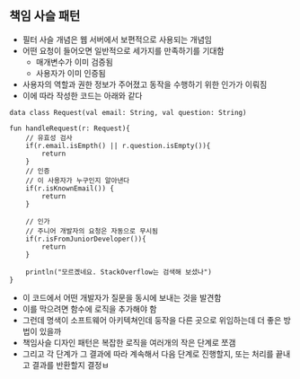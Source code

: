 ## 책임 사슬 패턴
- 필터 사슬 개념은 웹 서버에서 보편적으로 사용되는 개념임
- 어떤 요청이 들어오면 일반적으로 세가지를 만족하기를 기대함
  - 매개변수가 이미 검증됨
  - 사용자가 이미 인증됨
- 사용자의 역할과 권한 정보가 주어졌고 동작을 수행하기 위한 인가가 이뤄짐
- 이에 따라 작성한 코드는 아래와 같다
```
data class Request(val email: String, val question: String)

fun handleRequest(r: Request){
    // 유효성 검사
    if(r.email.isEmpth() || r.question.isEmpty()){
        return
    }
    // 인증
    // 이 사용자가 누구인지 알아낸다
    if(r.isKnownEmail()) {
        return
    }

    // 인가
    // 주니어 개발자의 요청은 자동으로 무시됨
    if(r.isFromJuniorDeveloper()){
        return
    }

    println("모르곘네요. StackOverflow는 검색해 보셨나")
}
```
- 이 코드에서 어떤 개발자가 질문을 동시에 보내는 것을 발견함
- 이를 막으려면 함수에 로직을 추가해야 함
- 그런데 명색이 소프트웨어 아키텍쳐인데 둥작을 다른 곳으로 위임하는데 더 좋은 방법이 있을까
- 책임사슬 디자인 패턴은 복잡한 로직을 여러개의 작은 단계로 쪼갬
- 그리고 각 단계가 그 결과에 따라 계속해서 다음 단계로 진행할지, 또는 처리를 끝내고 결과를 반환할지 결정ㅂ